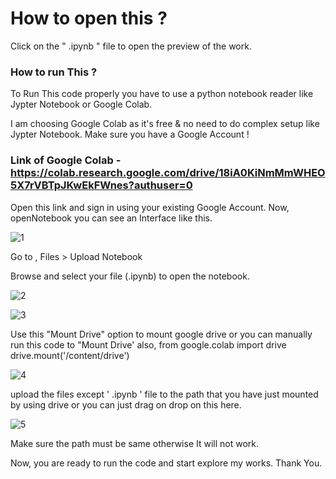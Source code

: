 # How to open this ? 

Click on the " .ipynb "  file to open the preview of the work.

### How to run This ? 

 To Run This code properly you have to use a python notebook reader like Jypter Notebook
 or Google Colab.
 
 I am choosing Google Colab as it's free & no need to do complex setup like Jypter Notebook.
 Make sure you have a Google Account !
 
 ### Link of Google Colab - https://colab.research.google.com/drive/18iA0KiNmMmWHEO5X7rVBTpJKwEkFWnes?authuser=0
 
 Open this link and sign in using your existing Google Account.
 Now, openNotebook you can see an Interface like this.

![1](https://github.com/user-attachments/assets/9475841b-aff7-4956-a482-1c83a109bcfa)
 
 
 Go to , Files > Upload Notebook
  
Browse and select your file (.ipynb) to open the notebook.


![2](https://github.com/user-attachments/assets/170afbb7-2ebe-4c48-a067-5f1b7721e662)



![3](https://github.com/user-attachments/assets/631fd829-45e1-45ef-8f66-a663ac431f00)



 Use this "Mount Drive" option to mount google drive or you can manually run this code to 
"Mount Drive' also, 
from google.colab import drive
 drive.mount('/content/drive')



![4](https://github.com/user-attachments/assets/8c300eb9-e6f9-4214-9931-51a29d7ea557)



upload the files except ' .ipynb ' file to the path that you have just mounted by using drive or 
you can just drag on drop on this here. 




![5](https://github.com/user-attachments/assets/b6457c44-e390-488d-a794-8a0e754c4b03)





Make sure the path must be same otherwise It will not work. 

Now, you are ready to run the code and start explore my works. 
Thank You.
